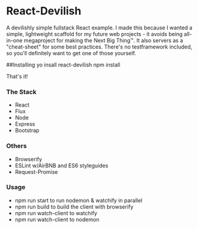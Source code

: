# React-Devilish
A devilishly simple fullstack React example. I made this because I wanted a simple, lightweight scaffold for my future web projects - it avoids being all-in-one megaproject for making the Next Big Thing™. It also servers as a "cheat-sheet" for some best practices. There's no testframework included, so you'll definitely want to get one of those yourself. 

##Installing
yo insall react-devilish
npm install

That's it!

### The Stack
* React
* Flux
* Node
* Express
* Bootstrap

### Others
* Browserify
* ESLint w/AirBNB and ES6 styleguides
* Request-Promise

### Usage
* npm run start to run nodemon & watchify in parallel
* npm run build to build the client with browserify
* npm run watch-client to watchify
* npm run watch-client to nodemon
